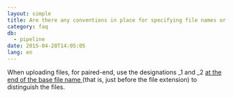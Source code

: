 ```yaml
---
layout: simple
title: Are there any conventions in place for specifying file names or other parameters when performing the Preprocessing step?
category: faq
db:
  - pipeline
date: 2015-04-28T14:05:05
lang: en
---
```




<html>When uploading files, for paired-end, use the designations _1 and _2 <u>at the end of the base file name </u>(that is, just before the file extension) to distinguish the files.</html>